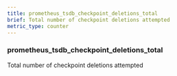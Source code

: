 ```yaml
---
title: prometheus_tsdb_checkpoint_deletions_total
brief: Total number of checkpoint deletions attempted
metric_type: counter
---
```

### prometheus_tsdb_checkpoint_deletions_total

Total number of checkpoint deletions attempted